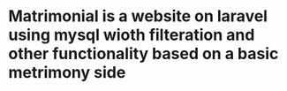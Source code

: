 # Matrimonial is a website on laravel using mysql wioth filteration and other functionality based on a basic metrimony side
